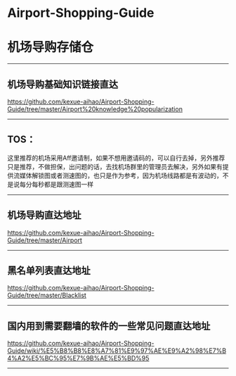 # Airport-Shopping-Guide

# 机场导购存储仓

-------------------------------

## 机场导购基础知识链接直达

https://github.com/kexue-aihao/Airport-Shopping-Guide/tree/master/Airport%20knowledge%20popularization

-------------------------------

## TOS：

这里推荐的机场采用Aff邀请制，如果不想用邀请码的，可以自行去掉，另外推荐只是推荐，不做担保，出问题的话，去找机场群里的管理员去解决，另外如果有提供流媒体解锁图或者测速图的，也只是作为参考，因为机场线路都是有波动的，不是说每分每秒都是跟测速图一样

-------------------------------

## 机场导购直达地址

https://github.com/kexue-aihao/Airport-Shopping-Guide/tree/master/Airport

-------------------------------

## 黑名单列表直达地址

https://github.com/kexue-aihao/Airport-Shopping-Guide/tree/master/Blacklist

-------------------------------

## 国内用到需要翻墙的软件的一些常见问题直达地址

https://github.com/kexue-aihao/Airport-Shopping-Guide/wiki/%E5%B8%B8%E8%A7%81%E9%97%AE%E9%A2%98%E7%B4%A2%E5%BC%95%E7%9B%AE%E5%BD%95

-------------------------------
